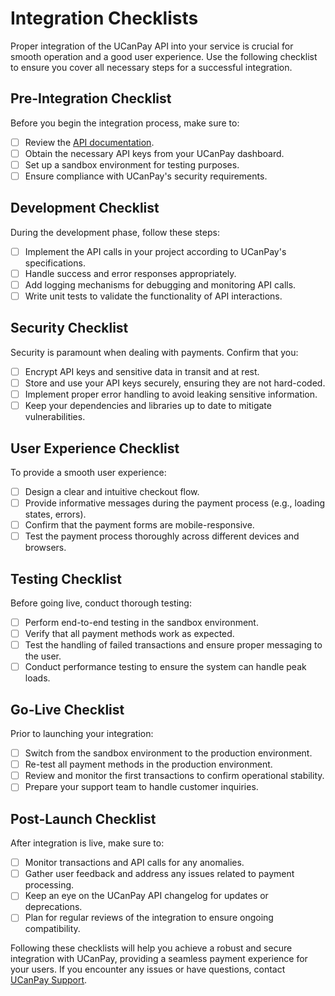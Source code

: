 # Integration Checklists

Proper integration of the UCanPay API into your service is crucial for smooth operation and a good user experience. Use the following checklist to ensure you cover all necessary steps for a successful integration.

## Pre-Integration Checklist

Before you begin the integration process, make sure to:

- [ ] Review the [API documentation](https://ucanpay.ca/docs/api).
- [ ] Obtain the necessary API keys from your UCanPay dashboard.
- [ ] Set up a sandbox environment for testing purposes.
- [ ] Ensure compliance with UCanPay's security requirements.

## Development Checklist

During the development phase, follow these steps:

- [ ] Implement the API calls in your project according to UCanPay's specifications.
- [ ] Handle success and error responses appropriately.
- [ ] Add logging mechanisms for debugging and monitoring API calls.
- [ ] Write unit tests to validate the functionality of API interactions.

## Security Checklist

Security is paramount when dealing with payments. Confirm that you:

- [ ] Encrypt API keys and sensitive data in transit and at rest.
- [ ] Store and use your API keys securely, ensuring they are not hard-coded.
- [ ] Implement proper error handling to avoid leaking sensitive information.
- [ ] Keep your dependencies and libraries up to date to mitigate vulnerabilities.

## User Experience Checklist

To provide a smooth user experience:

- [ ] Design a clear and intuitive checkout flow.
- [ ] Provide informative messages during the payment process (e.g., loading states, errors).
- [ ] Confirm that the payment forms are mobile-responsive.
- [ ] Test the payment process thoroughly across different devices and browsers.

## Testing Checklist

Before going live, conduct thorough testing:

- [ ] Perform end-to-end testing in the sandbox environment.
- [ ] Verify that all payment methods work as expected.
- [ ] Test the handling of failed transactions and ensure proper messaging to the user.
- [ ] Conduct performance testing to ensure the system can handle peak loads.

## Go-Live Checklist

Prior to launching your integration:

- [ ] Switch from the sandbox environment to the production environment.
- [ ] Re-test all payment methods in the production environment.
- [ ] Review and monitor the first transactions to confirm operational stability.
- [ ] Prepare your support team to handle customer inquiries.

## Post-Launch Checklist

After integration is live, make sure to:

- [ ] Monitor transactions and API calls for any anomalies.
- [ ] Gather user feedback and address any issues related to payment processing.
- [ ] Keep an eye on the UCanPay API changelog for updates or deprecations.
- [ ] Plan for regular reviews of the integration to ensure ongoing compatibility.

Following these checklists will help you achieve a robust and secure integration with UCanPay, providing a seamless payment experience for your users. If you encounter any issues or have questions, contact [UCanPay Support](https://ucanpay.ca/support).

